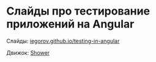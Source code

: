 # Слайды про тестирование приложений на Angular

Слайды: [iegorov.github.io/testing-in-angular](https://iegorov.github.io/testing-in-angular/)

Движок: [Shower](https://github.com/shower/shower)

